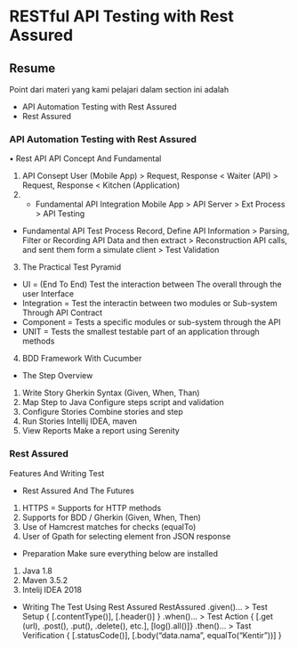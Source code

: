 # RESTful API Testing with Rest Assured
## Resume
Point dari materi yang kami pelajari dalam section ini adalah 
-	API Automation Testing with Rest Assured
-	Rest Assured
### API Automation Testing with Rest Assured
•	Rest API 
API Concept And Fundamental
1.	API Consept
User (Mobile App)  > Request, Response < Waiter (API) > Request, Response < Kitchen (Application)
2.	- Fundamental API Integration
Mobile App > API Server > Ext Process > API Testing
- Fundamental API 
Test Process
Record, Define API Information > Parsing, Filter or Recording API Data and then extract > Reconstruction API calls, and sent them form a simulate client > Test Validation
3.	The Practical Test Pyramid
-	UI = (End To End) Test the interaction between The overall through the user Interface
-	Integration = Test the interactin between two modules or Sub-system Through API Contract
-	Component = Tests a specific modules or sub-system through the API
-	UNIT = Tests the smallest testable part of an application through methods
4.	BDD Framework With Cucumber
-	The Step Overview
1.	Write Story
Gherkin Syntax (Given, When, Than)
2.	Map Step to Java
Configure steps script and validation
3.	Configure Stories
Combine stories and step
4.	Run Stories
Intellij IDEA, maven
5.	View Reports
Make a report using Serenity
### Rest Assured
Features And Writing Test
- Rest Assured 
And The Futures
1.	HTTPS = Supports for HTTP methods
2.	Supports for BDD / Gherkin (Given, When, Then)
3.	Use of Hamcrest matches for checks (equalTo)
4.	User of Gpath for selecting element fron JSON response
- Preparation 
Make sure everything below are installed
1.	Java 1.8
2.	Maven 3.5.2
3.	Intelij IDEA 2018
- Writing The Test
Using Rest Assured
RestAssured
.given()… > Test Setup { [.contentType()], [.header()] }
.when()… > Test Action { [.get (url), .post(), .put(), .delete(), etc.], [log().all()]}
.then()… > Tast Verification { [.statusCode()], [.body(“data.nama”, equalTo(“Kentir”))] }
